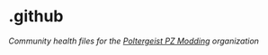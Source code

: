 # .github

*Community health files for the [Poltergeist PZ Modding](https://github.com/Poltergeist-PZ-Modding) organization*